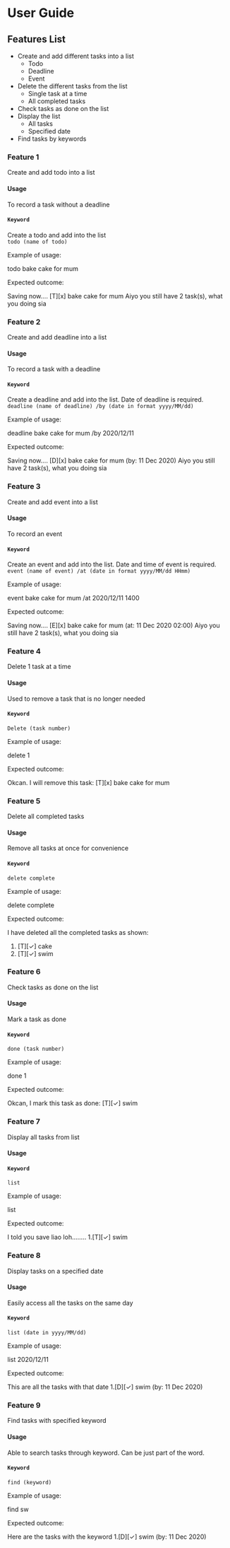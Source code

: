 # User Guide

## Features List

* Create and add different tasks into a list
  * Todo
  * Deadline
  * Event
* Delete the different tasks from the list
  * Single task at a time
  * All completed tasks
* Check tasks as done on the list
* Display the list 
  * All tasks
  * Specified date
* Find tasks by keywords

### Feature 1 
Create and add todo into a list

#### Usage
To record a task without a deadline

#### `Keyword` 
Create a todo and add into the list  
`todo (name of todo)`

Example of usage: 

todo bake cake for mum

Expected outcome:

Saving now....
    [T][x] bake cake for mum
    Aiyo you still have 2 task(s), what you doing sia

### Feature 2 
Create and add deadline into a list

#### Usage
To record a task with a deadline

#### `Keyword`
Create a deadline and add into the list. Date of deadline is required.  
`deadline (name of deadline) /by (date in format yyyy/MM/dd)`

Example of usage: 

deadline bake cake for mum /by 2020/12/11

Expected outcome:

Saving now....
    [D][x] bake cake for mum (by: 11 Dec 2020)
    Aiyo you still have 2 task(s), what you doing sia

### Feature 3 
Create and add event into a list

#### Usage
To record an event

#### `Keyword` 
Create an event and add into the list. Date and time of event is required.  
`event (name of event) /at (date in format yyyy/MM/dd HHmm)`

Example of usage: 

event bake cake for mum /at 2020/12/11 1400

Expected outcome:

Saving now....
    [E][x] bake cake for mum (at: 11 Dec 2020 02:00)
    Aiyo you still have 2 task(s), what you doing sia

### Feature 4 
Delete 1 task at a time

#### Usage
Used to remove a task that is no longer needed

#### `Keyword` 
`Delete (task number)` 

Example of usage: 

delete 1

Expected outcome:

Okcan. I will remove this task: 
    [T][x] bake cake for mum

### Feature 5 
Delete all completed tasks

#### Usage
Remove all tasks at once for convenience

#### `Keyword`
`delete complete`

Example of usage: 

delete complete

Expected outcome:

I have deleted all the completed tasks as shown:
   1. [T][✓] cake
   2. [T][✓] swim

### Feature 6
Check tasks as done on the list

#### Usage
Mark a task as done

#### `Keyword` 
`done (task number)`

Example of usage: 

done 1

Expected outcome:

Okcan, I mark this task as done:
   [T][✓] swim

### Feature 7
Display all tasks from list

#### Usage


#### `Keyword` 
`list`

Example of usage: 

list

Expected outcome:

I told you save liao loh........
   1.[T][✓] swim

### Feature 8
Display tasks on a specified date

#### Usage
Easily access all the tasks on the same day

#### `Keyword` 
`list (date in yyyy/MM/dd)`

Example of usage: 

list 2020/12/11

Expected outcome:

This are all the tasks with that date
   1.[D][✓] swim (by: 11 Dec 2020)

### Feature 9
Find tasks with specified keyword

#### Usage
Able to search tasks through keyword. Can be just part of the word.

#### `Keyword` 
`find (keyword)`

Example of usage: 

find sw

Expected outcome:

Here are the tasks with the keyword
   1.[D][✓] swim (by: 11 Dec 2020)